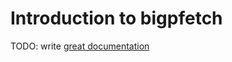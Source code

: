 # Introduction to bigpfetch

TODO: write [great documentation](http://jacobian.org/writing/what-to-write/)
